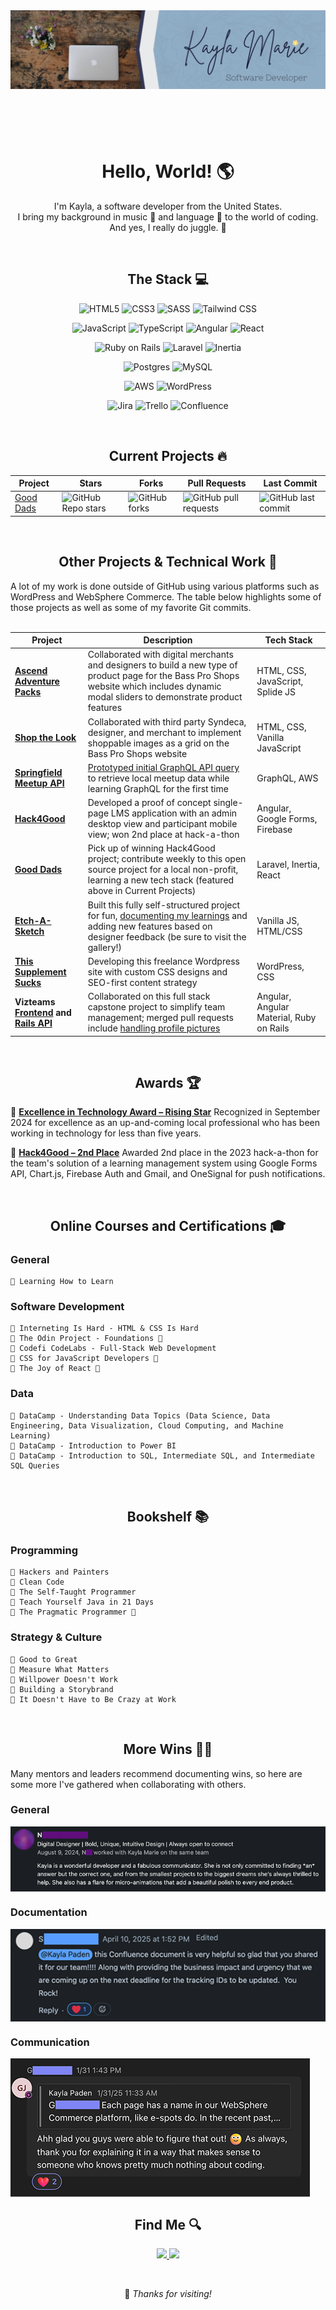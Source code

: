 <header>
    <img src="./banner.png" align="center" alt="Profile banner for Kayla Marie, Software Developer">
</header>

<br>

<h1 align="center">Hello, World! 🌎</h1>
    <p align="center">
        I'm Kayla, a software developer from the United States.<br>
        I bring my background in music 🎹 and language 💬 to the world of coding.<br>
        And yes, I really do juggle. 🤹
    </p>

<br>

<h2 align="center">The Stack 💻</h2>

<div align="center">

![HTML5](https://img.shields.io/badge/html5-%23E34F26.svg?style=for-the-badge&logo=html5&logoColor=white) ![CSS3](https://img.shields.io/badge/css3-%231572B6.svg?style=for-the-badge&logo=css3&logoColor=white) ![SASS](https://img.shields.io/badge/Sass-CC6699?style=for-the-badge&logo=sass&logoColor=white) ![Tailwind CSS](https://img.shields.io/badge/Tailwind_CSS-38B2AC?style=for-the-badge&logo=tailwind-css&logoColor=white)

![JavaScript](https://img.shields.io/badge/JavaScript-F7DF1E?style=for-the-badge&logo=javascript&logoColor=black) ![TypeScript](https://shields.io/badge/TypeScript-3178C6?logo=TypeScript&logoColor=FFF&style=for-the-badge) ![Angular](https://img.shields.io/badge/Angular-DD0031?style=for-the-badge&logo=angular&logoColor=white) ![React](https://img.shields.io/badge/React-20232A?style=for-the-badge&logo=react&logoColor=61DAFB)

![Ruby on Rails](https://img.shields.io/badge/Ruby_on_Rails-CC0000?style=for-the-badge&logo=ruby-on-rails&logoColor=white) ![Laravel](https://img.shields.io/badge/Laravel-FF2D20?style=for-the-badge&logo=laravel&logoColor=white) ![Inertia](https://img.shields.io/badge/Inertia-9455EA?style=for-the-badge&logo=inertia&logoColor=white)

![Postgres](https://img.shields.io/badge/PostgreSQL-316192?style=for-the-badge&logo=postgresql&logoColor=white) ![MySQL](https://img.shields.io/badge/MySQL-005C84?style=for-the-badge&logo=mysql&logoColor=white)

![AWS](https://img.shields.io/badge/Amazon_AWS-FF9900?style=for-the-badge&logo=amazonaws&logoColor=white) ![WordPress](https://img.shields.io/badge/Wordpress-21759B?style=for-the-badge&logo=wordpress&logoColor=white)

![Jira](https://img.shields.io/badge/jira-%230A0FFF.svg?style=for-the-badge&logo=jira&logoColor=white) ![Trello](https://img.shields.io/badge/Trello-%23026AA7.svg?style=for-the-badge&logo=Trello&logoColor=white) ![Confluence](https://img.shields.io/badge/Confluence-0052CC?style=for-the-badge&logo=confluence&logoColor=white)

</div>

<br>

<h2 align="center"> Current Projects 🔥</h2>
<div align="center">
    <table align="center">
        <thead>
            <tr>
                <th>Project</th>
                <th>Stars</th>
                <th>Forks</th>
                <th>Pull Requests</th>
                <th>Last Commit</th>
            </tr>
        </thead>
        <tbody>
            <tr>
                <td>
                    <a href="https://github.com/Open-SGF/gooddads">Good Dads</a>
                </td>
                <td>
                    <img alt="GitHub Repo stars" src="https://img.shields.io/github/stars/Open-SGF/gooddads?style=flat-square">
                </td>
                <td>
                    <img alt="GitHub forks" src="https://img.shields.io/github/forks/Open-SGF/gooddads?style=flat-square">
                </td>
                <td>
                    <img alt="GitHub pull requests" src="https://img.shields.io/github/issues-pr/Open-SGF/gooddads?style=flat-square">
                </td>
                <td>
                    <img alt="GitHub last commit" src="https://img.shields.io/github/last-commit/Open-SGF/gooddads?style=flat-square">
                </td>
            </tr>
        </tbody>
    </table>
</div>

<br>

<h2 align="center"> Other Projects & Technical Work 🚀</h2>
A lot of my work is done outside of GitHub using various platforms such as WordPress and WebSphere Commerce.  The table below highlights some of those projects as well as some of my favorite Git commits.
<br><br>

| Project | Description | Tech Stack |
|--------|-------------|------------|
| **[Ascend Adventure Packs](https://www.basspro.com/b/ascend-adventure-packs)** | Collaborated with digital merchants and designers to build a new type of product page for the Bass Pro Shops website which includes dynamic modal sliders to demonstrate product features | HTML, CSS, JavaScript, Splide JS |
| **[Shop the Look](https://www.basspro.com/b/shop-the-look)** | Collaborated with third party Syndeca, designer, and merchant to implement shoppable images as a grid on the Bass Pro Shops website | HTML, CSS, Vanilla JavaScript |
| **[Springfield Meetup API](https://github.com/Open-SGF/sgf-meetup-api)** | [Prototyped initial GraphQL API query](https://github.com/Open-SGF/sgf-meetup-api/pull/7/files) to retrieve local meetup data while learning GraphQL for the first time | GraphQL, AWS |
| **[Hack4Good](https://github.com/ZackBradshaw/GoodDads)** | Developed a proof of concept single-page LMS application with an admin desktop view and participant mobile view; won 2nd place at hack-a-thon | Angular, Google Forms, Firebase |
| **[Good Dads](https://github.com/Open-SGF/gooddads)** | Pick up of winning Hack4Good project; contribute weekly to this open source project for a local non-profit, learning a new tech stack (featured above in Current Projects) | Laravel, Inertia, React |
| **[Etch-A-Sketch](https://jugglingdev.github.io/etch-a-sketch/)** | Built this fully self-structured project for fun, [documenting my learnings](https://github.com/jugglingdev/etch-a-sketch) and adding new features based on designer feedback (be sure to visit the gallery!) | Vanilla JS, HTML/CSS |
| **[This Supplement Sucks](https://thissupplementsucks.com/)** | Developing this freelance Wordpress site with custom CSS designs and SEO-first content strategy | WordPress, CSS |
| **Vizteams [Frontend](https://github.com/codelabs-springfield-vizient-group-2024/vizteams-fe) and [Rails API](https://github.com/codelabs-springfield-vizient-group-2024/vizteams-api)** | Collaborated on this full stack capstone project to simplify team management; merged pull requests include [handling profile pictures](https://github.com/codelabs-springfield-vizient-group-2024/vizteams-api/pull/13) | Angular, Angular Material, Ruby on Rails |

<br>

<h2 align="center"> Awards 🏆</h2>

🔗 **[Excellence in Technology Award – Rising Star](https://sgftechcouncil.com/news/excellence-in-technology-award-winners-2024)**
Recognized in September 2024 for excellence as an up-and-coming local professional who has been working in technology for less than five years.

🔗 **[Hack4Good – 2nd Place](https://github.com/ZackBradshaw/GoodDads)**
Awarded 2nd place in the 2023 hack-a-thon for the team's solution of a learning management system using Google Forms API, Chart.js, Firebase Auth and Gmail, and OneSignal for push notifications.

<br>


<h2 align="center">Online Courses and Certifications 🎓</h2>

<h3>General</h3>

    🌼 Learning How to Learn

<h3>Software Development</h3>

    🌼 Interneting Is Hard - HTML & CSS Is Hard
    🔸 The Odin Project - Foundations 🏫
    🌼 Codefi CodeLabs - Full-Stack Web Development
    🔸 CSS for JavaScript Developers 🏫
    🔸 The Joy of React 🏫

<h3>Data</h3>

    🌼 DataCamp - Understanding Data Topics (Data Science, Data Engineering, Data Visualization, Cloud Computing, and Machine Learning)
    🌼 DataCamp - Introduction to Power BI
    🌼 DataCamp - Introduction to SQL, Intermediate SQL, and Intermediate SQL Queries

<br>

<h2 align="center"> Bookshelf 📚</h2>

<h3>Programming</h3>

    🌼 Hackers and Painters
    🌼 Clean Code
    🌼 The Self-Taught Programmer
    🌼 Teach Yourself Java in 21 Days
    🔸 The Pragmatic Programmer 📖

<h3>Strategy & Culture</h3>

    🌼 Good to Great
    🌼 Measure What Matters
    🌼 Willpower Doesn't Work
    🌼 Building a Storybrand
    🌼 It Doesn't Have to Be Crazy at Work

<br>

<h2 align="center"> More Wins 💪🏻</h2>

Many mentors and leaders recommend documenting wins, so here are some more I've gathered when collaborating with others.

<h3>General</h3>
<img src="./linkedin-review.png" align="center" alt="Kayla is a wonderful developer and a fabulous communicator.  She is not only committed to finding *an* answer but the correct one, and from the smallest projects to the biggest dreams she's always thrilled to help.  She also has a flare for micro-animations that add a beautiful polish to every end product.">

<h3>Documentation</h3>
<img src="./cross-team-collaboration-documentation.png" align="center" alt="Kayla Paden, this Confluence document is very helpful so glad that you shared it for our team!!!!! Along with providing the business impact and urgency that we are coming up on the next deadline for the tracking IDs to be updated. You Rock!">

<h3>Communication</h3>
<img src="./cross-team-communication-non-technical-audience.png" align="center" alt="Kayla Paden, this Confluence document is very helpful so glad that you shared it for our team!!!!! Along with providing the business impact and urgency that we are coming up on the next deadline for the tracking IDs to be updated. You Rock!">

<br>

<footer>
    <h2 align="center"> Find Me 🔍</h2>
    <p align="center">
        <a href="https://github.com/jugglingdev" target="_blank">
            <img src="https://img.shields.io/badge/github-%23121011.svg?style=for-the-badge&logo=github&logoColor=white">
        </a>
        <a href="https://www.linkedin.com/in/kayla-marie-paden" target="_blank">
            <img src="https://img.shields.io/badge/linkedin-%230077B5.svg?style=for-the-badge&logo=linkedin&logoColor=white">
        </a>
    </p>

<br>
    <p align="center">👋 <em>Thanks for visiting!</em></p>
</footer>
